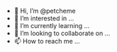 - 👋 Hi, I’m @petcheme
- 👀 I’m interested in ...
- 🌱 I’m currently learning ...
- 💞️ I’m looking to collaborate on ...
- 📫 How to reach me ...

<!---
petcheme/petcheme is a ✨ special ✨ repository because its `README.md` (this file) appears on your GitHub profile.
You can click the Preview link to take a look at your changes.
--->
